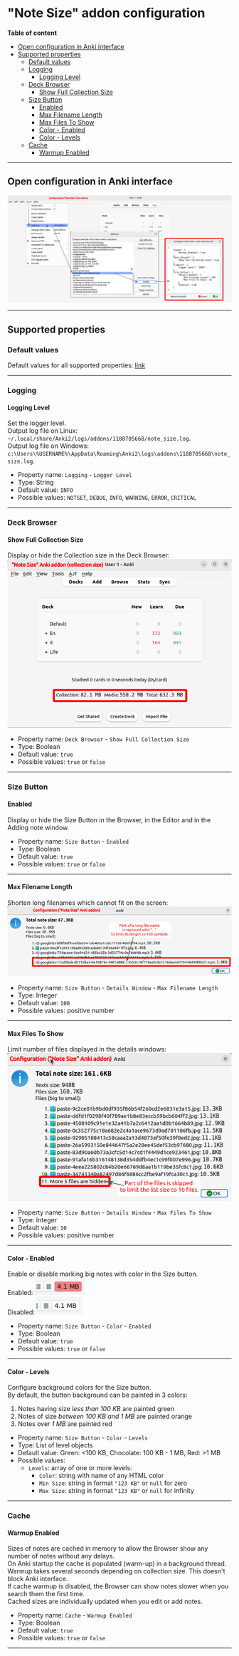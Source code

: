 # "Note Size" addon configuration

**Table of content**

- [Open configuration in Anki interface](#open-configuration-in-anki-interface)
- [Supported properties](#supported-properties)
    - [Default values](#default-values)
    - [Logging](#logging)
        - [Logging Level](#logging-level)
    - [Deck Browser](#deck-browser)
        - [Show Full Collection Size](#show-full-collection-size)
    - [Size Button](#size-button)
        - [Enabled](#enabled)
        - [Max Filename Length](#max-filename-length)
        - [Max Files To Show](#max-files-to-show)
        - [Color - Enabled](#color---enabled)
        - [Color - Levels](#color---levels)
    - [Cache](#cache)
        - [Warmup Enabled](#warmup-enabled)

---

## Open configuration in Anki interface

![](https://raw.githubusercontent.com/Aleks-Ya/note-size-anki-addon/main/description/images/open_config.png)

---

## Supported properties

### Default values

Default values for all supported properties:
[link](https://raw.githubusercontent.com/Aleks-Ya/note-size-anki-addon/main/note_size/config.json)

---

### Logging

#### Logging Level

Set the logger level.  
Output log file on Linux: `~/.local/share/Anki2/logs/addons/1188705668/note_size.log`.  
Output log file on Windows: `c:\Users\%USERNAME%\AppData\Roaming\Anki2\logs\addons\1188705668\note_size.log`.

- Property name: `Logging` - `Logger Level`
- Type: String
- Default value: `INFO`
- Possible values: `NOTSET`, `DEBUG`, `INFO`, `WARNING`, `ERROR`, `CRITICAL`

---

### Deck Browser

#### Show Full Collection Size

Display or hide the Collection size in the Deck Browser:  
![](https://raw.githubusercontent.com/Aleks-Ya/note-size-anki-addon/main/description/images/collection_size.png)

- Property name: `Deck Browser` - `Show Full Collection Size`
- Type: Boolean
- Default value: `true`
- Possible values: `true` or `false`

---

### Size Button

#### Enabled

Display or hide the Size Button in the Browser, in the Editor and in the Adding note window.

- Property name: `Size Button` - `Enabled`
- Type: Boolean
- Default value: `true`
- Possible values: `true` or `false`

---

#### Max Filename Length

Shorten long filenames which cannot fit on the screen:
![](https://raw.githubusercontent.com/Aleks-Ya/note-size-anki-addon/main/description/images/config_max_filename_length.png)

- Property name: `Size Button` - `Details Window` - `Max Filename Length`
- Type: Integer
- Default value: `100`
- Possible values: positive number

---

#### Max Files To Show

Limit number of files displayed in the details windows:
![](https://raw.githubusercontent.com/Aleks-Ya/note-size-anki-addon/main/description/images/config_max_files_to_show.png)

- Property name: `Size Button` - `Details Window` - `Max Files To Show`
- Type: Integer
- Default value: `10`
- Possible values: positive number

---

#### Color - Enabled

Enable or disable marking big notes with color in the Size button.  
Enabled: ![](images/red_size_button.png)  
Disabled: ![img.png](images/size_button_color_disabled.png)

- Property name: `Size Button` - `Color` - `Enabled`
- Type: Boolean
- Default value: `true`
- Possible values: `true` or `false`

---

#### Color - Levels

Configure background colors for the Size button.  
By default, the button background can be painted in 3 colors:

1. Notes having size _less than 100 KB_ are painted green
2. Notes of size _between 100 KB and 1 MB_ are painted orange
3. Notes over _1 MB_ are painted red


- Property name: `Size Button` - `Color` - `Levels`
- Type: List of level objects
- Default value: Green: <100 KB, Chocolate: 100 KB - 1 MB, Red: >1 MB
- Possible values:
    - `Levels`: array of one or more levels:
        - `Color`: string with name of any HTML color
        - `Min Size`: string in format `"123 KB"` or `null` for zero
        - `Max Size`: string in format `"123 KB"` or `null` for infinity

---

### Cache

#### Warmup Enabled

Sizes of notes are cached in memory to allow the Browser show any number of notes without any delays.  
On Anki startup the cache is populated (warm-up) in a background thread. Warmup takes several seconds depending on
collection size. This doesn't block Anki interface.  
If cache warmup is disabled, the Browser can show notes slower when you search them the first time.  
Cached sizes are individually updated when you edit or add notes.

- Property name: `Cache` - `Warmup Enabled`
- Type: Boolean
- Default value: `true`
- Possible values: `true` or `false`

---
